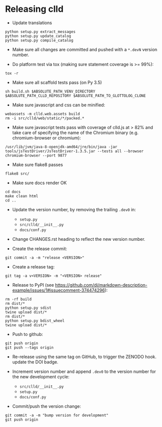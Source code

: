 Releasing clld
==============

- Update translations
```shell
python setup.py extract_messages
python setup.py update_catalog
python setup.py compile_catalog
```

- Make sure all changes are committed and pushed with a `*.devN` version number.

- Do platform test via tox (making sure statement coverage is >= 99%):
```shell
tox -r
```

- Make sure all scaffold tests pass (on Py 3.5)
```shell
sh build.sh $ABSOLUTE_PATH_VENV_DIRECTORY $ABSOLUTE_PATH_CLLD_REPOSITORY $ABSOLUTE_PATH_TO_GLOTTOLOG_CLONE
```

- Make sure javascript and css can be minified:
```shell
webassets -m clld.web.assets build
rm -i src/clld/web/static/*/packed.*
```

- Make sure javascript tests pass with coverage of clld.js at > 82% and take
  care of specifying the name of the Chromium binary (e.g. chromium-browser or
  chromium):
```shell
/usr/lib/jvm/java-8-openjdk-amd64/jre/bin/java -jar tools/jsTestDriver/JsTestDriver-1.3.5.jar --tests all --browser chromium-browser --port 9877
```

- Make sure flake8 passes
```shell
flake8 src/
```

- Make sure docs render OK
```shell
cd docs
make clean html
cd ..
```

- Update the version number, by removing the trailing `.dev0` in:
  - `setup.py`
  - `src/clld/__init__.py`
  - `docs/conf.py`

- Change CHANGES.rst heading to reflect the new version number.

- Create the release commit:
```shell
git commit -a -m "release <VERSION>"
```

- Create a release tag:
```shell
git tag -a v<VERSION> -m "<VERSION> release"
```

- Release to PyPI (see https://github.com/di/markdown-description-example/issues/1#issuecomment-374474296):
```shell
rm -rf build
rm dist/*
python setup.py sdist
twine upload dist/*
rm dist/*
python setup.py bdist_wheel
twine upload dist/*
```

- Push to github:
```shell
git push origin
git push --tags origin
```

- Re-release using the same tag on GitHub, to trigger the ZENODO hook.
  update the DOI badge.

- Increment version number and append `.dev0` to the version number for the new development cycle:
  - `src/clld/__init__.py`
  - `setup.py`
  - `docs/conf.py`

- Commit/push the version change:
```shell
git commit -a -m "bump version for development"
git push origin
```
